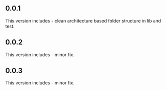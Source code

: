 ## 0.0.1
This version includes - clean architecture based folder structure in lib and test.

## 0.0.2
This version includes - minor fix.

## 0.0.3
This version includes - minor fix.